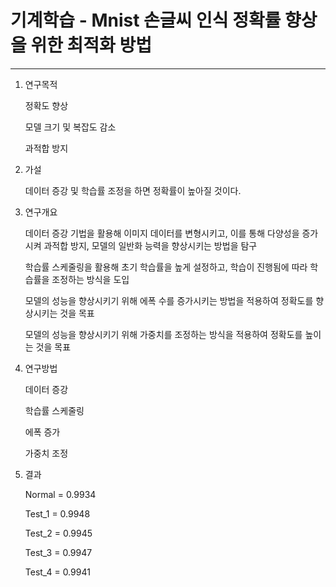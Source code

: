 # 기계학습 - Mnist 손글씨 인식 정확률 향상을 위한 최적화 방법
***
1. 연구목적

    정확도 향상
    
    모델 크기 및 복잡도 감소
    
    과적합 방지
    
    
2. 가설

    데이터 증강 및 학습률 조정을 하면 정확률이 높아질 것이다.

3. 연구개요

    데이터 증강 기법을 활용해 이미지 데이터를 변형시키고, 이를 통해 다양성을 증가시켜 과적합 방지, 모델의 일반화 능력을 향상시키는 방법을 탐구
    
    학습률 스케줄링을 활용해 초기 학습률을 높게 설정하고, 학습이 진행됨에 따라 학습률을 조정하는 방식을 도입
    
    모델의 성능을 향상시키기 위해 에폭 수를 증가시키는 방법을 적용하여 정확도를 향상시키는 것을 목표
    
    모델의 성능을 향상시키기 위해 가중치를 조정하는 방식을 적용하여 정확도를 높이는 것을 목표
    
      
4. 연구방법
    
    데이터 증강
    
    학습률 스케줄링
    
    에폭 증가
    
    가중치 조정
    
    
5. 결과

    Normal = 0.9934
    
    Test_1 = 0.9948
    
    Test_2 = 0.9945
    
    Test_3 = 0.9947
    
    Test_4 = 0.9941
    
    
    
